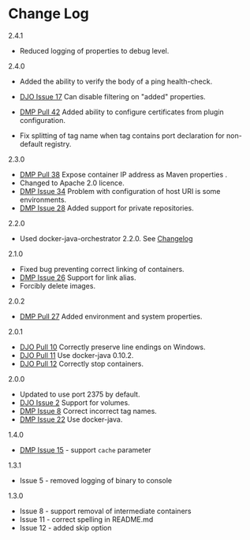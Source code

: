 Change Log
===
2.4.1

* Reduced logging of properties to debug level.

2.4.0

* Added the ability to verify the body of a ping health-check.
* [DJO Issue 17](https://github.com/alexec/docker-java-orchestration/issues/17) Can disable filtering on "added" properties.
* [DMP Pull 42](https://github.com/alexec/docker-maven-plugin/pull/42) Added ability to configure certificates from plugin configuration.

* Fix splitting of tag name when tag contains port declaration for non-default registry.

2.3.0

* [DMP Pull 38](https://github.com/alexec/docker-maven-plugin/pull/38) Expose container IP address as Maven properties .
* Changed to Apache 2.0 licence.
* [DMP Issue 34](https://github.com/alexec/docker-maven-plugin/issues/34) Problem with configuration of host URI is some environments.
* [DMP Issue 28](https://github.com/alexec/docker-maven-plugin/issues/28) Added support for private repositories.

2.2.0

* Used docker-java-orchestrator 2.2.0. See [Changelog](https://github.com/alexec/docker-java-orchestration/)

2.1.0

* Fixed bug preventing correct linking of containers.
* [DMP Issue 26](https://github.com/alexec/docker-maven-plugin/issues/26) Support for link alias.
* Forcibly delete images.

2.0.2

* [DMP Pull 27](https://github.com/alexec/docker-maven-plugin/pull/27) Added environment and system properties.

2.0.1

* [DJO Pull 10](https://github.com/alexec/docker-java-orchestration/pull/10) Correctly preserve line endings on Windows. 
* [DJO Pull 11](https://github.com/alexec/docker-java-orchestration/pull/11) Use docker-java 0.10.2.
* [DJO Pull 12](https://github.com/alexec/docker-java-orchestration/pull/12) Correctly stop containers.

2.0.0

* Updated to use port 2375 by default.
* [DJO Issue 2](https://github.com/alexec/docker-java-orchestration/issues/2) Support for volumes.
* [DMP Issue 8](https://github.com/alexec/docker-maven-plugin/issues/8) Correct incorrect tag names.
* [DMP Issue 22](https://github.com/alexec/docker-maven-plugin/issues/22) Use docker-java.

1.4.0

* [DMP Issue 15](https://github.com/alexec/docker-maven-plugin/issues/15) - support `cache` parameter

1.3.1

* Issue 5 - removed logging of binary to console 

1.3.0

* Issue 8 - support removal of intermediate containers
* Issue 11 - correct spelling in README.md
* Issue 12 - added skip option
